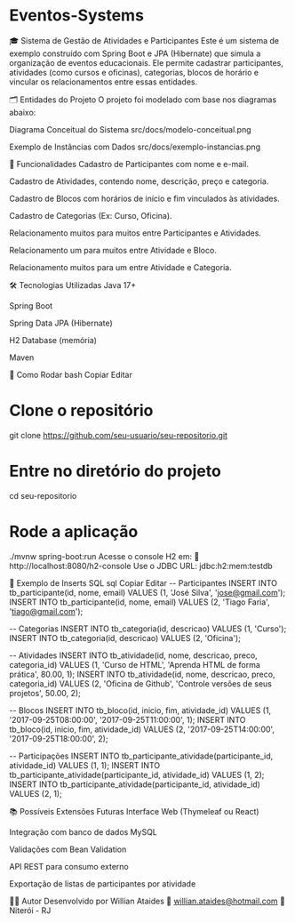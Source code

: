 # Eventos-Systems

🎓 Sistema de Gestão de Atividades e Participantes
Este é um sistema de exemplo construído com Spring Boot e JPA (Hibernate) que simula a organização de eventos educacionais. Ele permite cadastrar participantes, atividades (como cursos e oficinas), categorias, blocos de horário e vincular os relacionamentos entre essas entidades.

🗂️ Entidades do Projeto
O projeto foi modelado com base nos diagramas abaixo:

Diagrama Conceitual do Sistema
src/docs/modelo-conceitual.png 

Exemplo de Instâncias com Dados
src/docs/exemplo-instancias.png


📌 Funcionalidades
Cadastro de Participantes com nome e e-mail.

Cadastro de Atividades, contendo nome, descrição, preço e categoria.

Cadastro de Blocos com horários de início e fim vinculados às atividades.

Cadastro de Categorias (Ex: Curso, Oficina).

Relacionamento muitos para muitos entre Participantes e Atividades.

Relacionamento um para muitos entre Atividade e Bloco.

Relacionamento muitos para um entre Atividade e Categoria.

🛠️ Tecnologias Utilizadas
Java 17+

Spring Boot

Spring Data JPA (Hibernate)

H2 Database (memória)

Maven

🧪 Como Rodar
bash
Copiar
Editar
# Clone o repositório
git clone https://github.com/seu-usuario/seu-repositorio.git

# Entre no diretório do projeto
cd seu-repositorio

# Rode a aplicação
./mvnw spring-boot:run
Acesse o console H2 em:
🔗 http://localhost:8080/h2-console
Use o JDBC URL: jdbc:h2:mem:testdb

🧾 Exemplo de Inserts SQL
sql
Copiar
Editar
-- Participantes
INSERT INTO tb_participante(id, nome, email) VALUES (1, 'José Silva', 'jose@gmail.com');
INSERT INTO tb_participante(id, nome, email) VALUES (2, 'Tiago Faria', 'tiago@gmail.com');

-- Categorias
INSERT INTO tb_categoria(id, descricao) VALUES (1, 'Curso');
INSERT INTO tb_categoria(id, descricao) VALUES (2, 'Oficina');

-- Atividades
INSERT INTO tb_atividade(id, nome, descricao, preco, categoria_id) VALUES (1, 'Curso de HTML', 'Aprenda HTML de forma prática', 80.00, 1);
INSERT INTO tb_atividade(id, nome, descricao, preco, categoria_id) VALUES (2, 'Oficina de Github', 'Controle versões de seus projetos', 50.00, 2);

-- Blocos
INSERT INTO tb_bloco(id, inicio, fim, atividade_id) VALUES (1, '2017-09-25T08:00:00', '2017-09-25T11:00:00', 1);
INSERT INTO tb_bloco(id, inicio, fim, atividade_id) VALUES (2, '2017-09-25T14:00:00', '2017-09-25T18:00:00', 2);

-- Participações
INSERT INTO tb_participante_atividade(participante_id, atividade_id) VALUES (1, 1);
INSERT INTO tb_participante_atividade(participante_id, atividade_id) VALUES (1, 2);
INSERT INTO tb_participante_atividade(participante_id, atividade_id) VALUES (2, 1);

📚 Possíveis Extensões Futuras
Interface Web (Thymeleaf ou React)

Integração com banco de dados MySQL

Validações com Bean Validation

API REST para consumo externo

Exportação de listas de participantes por atividade



👨‍💻 Autor
Desenvolvido por Willian Ataides
📧 willian.ataides@hotmail.com
📍 Niterói - RJ

